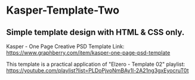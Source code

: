 # Kasper-Template-Two
## Simple template design with HTML & CSS only.

Kasper - One Page Creative PSD Template Link: 
https://www.graphberry.com/item/kasper-one-page-psd-template

This template is a practical application of "Elzero - Template 02" playlist: 
https://youtube.com/playlist?list=PLDoPjvoNmBAy1l-2A21ng3gxEyocruT0t

